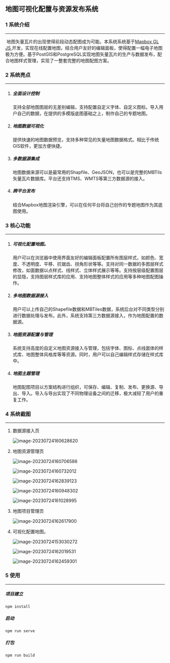 ## **地图可视化配置与资源发布系统**

### 1 系统介绍

****

​        地图矢量瓦片的出现使得前段动态配图成为可能。本系统系统基于[Mapbox GL JS ](https://docs.mapbox.com/mapbox-gl-js/guides/)开发，实现在线配置地图，结合用户友好的编辑面板，使得配置一幅电子地图极为方便。基于PostGIS和PostgreSQL实现地图矢量瓦片的生产与数据发布，配合地图样式管理，实现了一整套完整的地图配图方案。

### 2 系统亮点

****

1. ##### 全面设计控制

   支持全部地图图层的无差别编辑，支持配置自定义字体、自定义图标。导入用户自己的数据，在提供的多模版底图基础之上，制作自己的专题地图。

2. ##### 地图数据可视化

   提供快速的地图数据预览，支持多种常见的矢量地图数据格式。相比于传统GIS软件，更加方便快捷。

3. ##### 多数据源集成

   地图数据来源可以是最常用的Shapfile、GeoJSON，也可以是完整的MBTils矢量瓦片数据库。平台还支持TMS、WMTS等第三方数据源的接入。

4. ##### 跨平台发布

   结合Mapbox地图渲染引擎，可以在任何平台将自己创作的专题地图作为其底图使用。

### 3 核心功能

****

1. ##### 可视化配置地图。

   用户可以在浏览器中使用界面友好的编辑面板配置所有图层样式，如颜色、宽度、不透明度、平移、抗锯齿、拐角形状等等。支持对同一数据的多图层样式修改，如面数据以点样式、线样式、立体样式展示等等。支持按层级配置图层的显隐，支持图层样式库的应用、支持地图整体样式的应用等多种地图配图操作。

2. ##### 多地图数据源接入

   用户可以上传自己的Shapefile数据和MBTiles数据，系统后台对不同类型分别进行数据处理与发布。此外，系统支持第三方数据源接入，作为地图配置的数据源。

3. ##### 地图资源配置与管理

   系统支持高度的自定义地图资源接入与管理，包括字体、图标、点线面体的样式库、地图整体风格库等等资源。同时，用户可以自己编辑样式存储在样式库中。

4. ##### 地图主题管理

   地图配图项目以方案结构进行组织，可保存、编辑、复制、发布、更换源、导出、导入。导入与导出实现了不同物理设备之间的迁移，极大减轻了用户的重复工作。

### 4 系统截图

****

1. 数据源接入页

   ![image-20230724160628620](./mpx.assets/image-20230724160628620.png)

2. 地图资源管理页

   ![image-20230724160706586](./mpx.assets/image-20230724160706586.png)

   ![image-20230724160732012](./mpx.assets/image-20230724160732012.png)

   ![image-20230724162839123](./mpx.assets/image-20230724162839123.png)

   ![image-20230724160948302](./mpx.assets/image-20230724160948302.png)

   ![image-20230724161028995](./mpx.assets/image-20230724161028995.png)

3. 地图项目管理页

   ![image-20230724162617900](./mpx.assets/image-20230724162617900.png)

4. 可视化配置地图。

   ![image-20230724153030272](./mpx.assets/image-20230724153030272-1690186902758-1.png)

   ![image-20230724162019531](./mpx.assets/image-20230724162019531.png)

   ![image-20230724162459301](./mpx.assets/image-20230724162459301.png)


### 5 使用

****

##### 项目建立

```
npm install
```

##### 启动

```
npm run serve
```

##### 打包

```
npm run build
```



